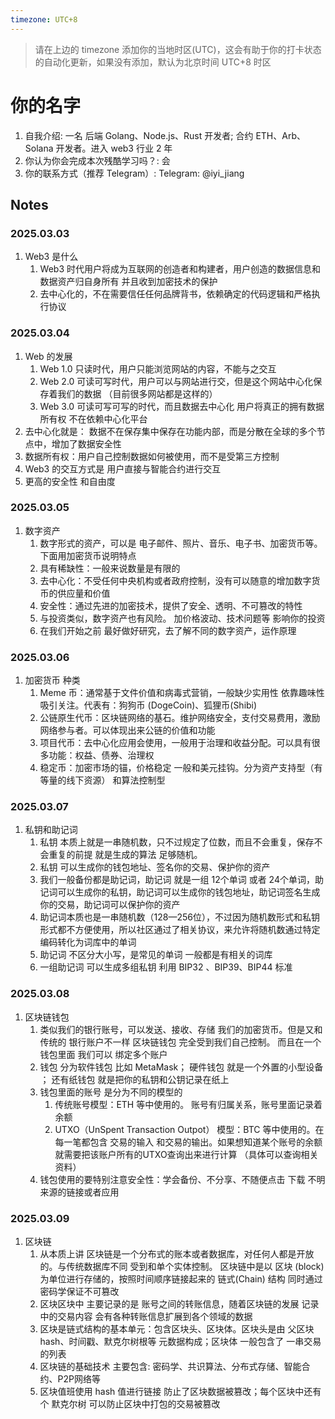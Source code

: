```yaml
---
timezone: UTC+8
---
```


> 请在上边的 timezone 添加你的当地时区(UTC)，这会有助于你的打卡状态的自动化更新，如果没有添加，默认为北京时间 UTC+8 时区

# 你的名字

1. 自我介绍: 一名 后端 Golang、Node.js、Rust 开发者; 合约 ETH、Arb、Solana 开发者。进入 web3 行业 2 年
2. 你认为你会完成本次残酷学习吗？: 会
3. 你的联系方式（推荐 Telegram）: Telegram: @iyi_jiang

## Notes

<!-- Content_START -->

### 2025.03.03

1. Web3 是什么
   1. Web3 时代用户将成为互联网的创造者和构建者，用户创造的数据信息和数据资产归自身所有 并且收到加密技术的保护
   2. 去中心化的，不在需要信任任何品牌背书，依赖确定的代码逻辑和严格执行协议

### 2025.03.04

1. Web 的发展
   1. Web 1.0 只读时代，用户只能浏览网站的内容，不能与之交互
   2. Web 2.0 可读可写时代，用户可以与网站进行交，但是这个网站中心化保存着我们的数据 （目前很多网站都是这样的）
   3. Web 3.0 可读可写可写的时代，而且数据去中心化 用户将真正的拥有数据所有权 不在依赖中心化平台
2. 去中心化就是： 数据不在保存集中保存在功能内部，而是分散在全球的多个节点中，增加了数据安全性
3. 数据所有权：用户自己控制数据如何被使用，而不是受第三方控制
4. Web3 的交互方式是 用户直接与智能合约进行交互
5. 更高的安全性 和自由度

### 2025.03.05

1. 数字资产
   1. 数字形式的资产，可以是 电子邮件、照片、音乐、电子书、加密货币等。下面用加密货币说明特点
   2. 具有稀缺性：一般来说数量是有限的
   3. 去中心化：不受任何中央机构或者政府控制，没有可以随意的增加数字货币的供应量和价值
   4. 安全性：通过先进的加密技术，提供了安全、透明、不可篡改的特性
   5. 与投资类似，数字资产也有风险。 加价格波动、技术问题等 影响你的投资
   6. 在我们开始之前 最好做好研究，去了解不同的数字资产，运作原理

### 2025.03.06

1. 加密货币 种类
   1. Meme 币：通常基于文件价值和病毒式营销，一般缺少实用性 依靠趣味性吸引关注。代表有：狗狗币 (DogeCoin)、狐狸币(Shibi)
   2. 公链原生代币：区块链网络的基石。维护网络安全，支付交易费用，激励网络参与者。可以体现出来公链的价值和功能
   3. 项目代币：去中心化应用会使用，一般用于治理和收益分配。可以具有很多功能：权益、债券、治理权
   4. 稳定币：加密市场的锚，价格稳定 一般和美元挂钩。分为资产支持型（有等量的线下资源） 和算法控制型

### 2025.03.07

1. 私钥和助记词
   1. 私钥 本质上就是一串随机数，只不过规定了位数，而且不会重复，保存不会重复的前提 就是生成的算法 足够随机。
   2. 私钥 可以生成你的钱包地址、签名你的交易、保护你的资产
   3. 我们一般备份都是助记词，助记词 就是一组 12个单词 或者 24个单词，助记词可以生成你的私钥，助记词可以生成你的钱包地址，助记词签名生成你的交易，助记词可以保护你的资产
   4. 助记词本质也是一串随机数（128—256位），不过因为随机数形式和私钥形式都不方便使用，所以社区通过了相关协议，来允许将随机数通过特定编码转化为词库中的单词
   5. 助记词 不区分大小写，是常见的单词 一般都是有相关的词库
   6. 一组助记词 可以生成多组私钥  利用 BIP32 、BIP39、BIP44 标准

### 2025.03.08

1. 区块链钱包
   1. 类似我们的银行账号，可以发送、接收、存储 我们的加密货币。但是又和传统的 银行账户不一样 区块链钱包 完全受到我们自己控制。 而且在一个钱包里面 我们可以 绑定多个账户
   2. 钱包 分为软件钱包 比如 MetaMask； 硬件钱包 就是一个外置的小型设备 ； 还有纸钱包 就是把你的私钥和公钥记录在纸上
   3. 钱包里面的账号 是分为不同的模型的
      1. 传统账号模型：ETH 等中使用的。 账号有归属关系，账号里面记录着余额
      2. UTXO（UnSpent Transaction Outpot） 模型：BTC 等中使用的。在每一笔都包含 交易的输入 和交易的输出。如果想知道某个账号的余额 就需要把该账户所有的UTXO查询出来进行计算 （具体可以查询相关资料）
   4. 钱包使用的要特别注意安全性：学会备份、不分享、不随便点击 下载 不明来源的链接或者应用

### 2025.03.09

1. 区块链
   1. 从本质上讲 区块链是一个分布式的账本或者数据库，对任何人都是开放的。与传统数据库不同 受到和单个实体控制。 区块链中是以 区块 (block) 为单位进行存储的，按照时间顺序链接起来的 链式(Chain) 结构 同时通过密码学保证不可篡改
   2. 区块区块中 主要记录的是 账号之间的转账信息，随着区块链的发展 记录中的交易内容 会有各种转账信息扩展到各个领域的数据
   3. 区块是链式结构的基本单元：包含区块头、区块体。区块头是由 父区块 hash、时间戳、默克尔树根等 元数据构成；区块体 一般包含了 一串交易的列表
   4. 区块链的基础技术 主要包含: 密码学、共识算法、分布式存储、智能合约、P2P网络等
   5. 区块值班使用 hash 值进行链接 防止了区块数据被篡改；每个区块中还有个 默克尔树 可以防止区块中打包的交易被篡改

<!-- Content_END -->
